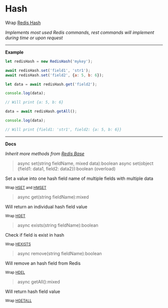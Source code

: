 # Hash

Wrap [Redis Hash](https://redis.io/commands#hash)

_Implements most used Redis commands, rest commands will implement during time or upon request_

---

**Example**

```javascript
let redisHash = new RedisHash('mykey');

await redisHash.set('field1', 'str1');
await redisHash.set('field2', {a: 5, b: 6});

let data = await redisHash.get('field2');

console.log(data); 

// Will print {a: 5, b: 6}

data = await redisHash.getAll();

console.log(data); 

// Will print {field1: 'str1', field2: {a: 5, b: 6}}
```

---

**Docs**

_Inherit more methods from [Redis Base](redisBase.doc)_

> async set(string fieldName, mixed data):boolean
> async set(object {field1: data1, field2: data2}):boolean (overload)
    
Set a value into one hash field name of multiple fields with multiple data

<sub>Wrap [HSET](https://redis.io/commands/hset) and [HMSET](https://redis.io/commands/hmset)</sub>

> async get(string fieldName):mixed

Will return an individual hash field value

<sub>Wrap [HGET](https://redis.io/commands/hget)</sub>

> async exists(string fieldName):boolean

Check if field is exist in hash

<sub>Wrap [HEXISTS](https://redis.io/commands/hexists)</sub>

> async remove(string fieldName):boolean

Will remove an hash field from Redis

<sub>Wrap [HDEL](https://redis.io/commands/hdel)</sub>

> async getAll():mixed

Will return hash field value

<sub>Wrap [HGETALL](https://redis.io/commands/hgetall)</sub>
